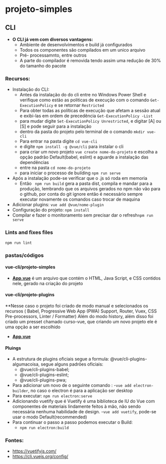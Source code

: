 # projeto-simples
## CLI
- **O CLI já vem com diversos vantagens:**<br>
	- Ambiente de desenvolvimentos e build já configurados
	- Todos os componentes são compilados em um unico arquivo
	- Pré- processamnto, entre outros
	- A parte do compilador é removida tendo assim uma redução de 30% do tamanho do pacote
### Recursos:
- Instalação do CLI:
	- Antes da instalação do do cli entre no Windows Power Shell e verifique como estão as politicas de execução com o comando `Get-ExecutionPolicy` e se retornar `Restricted`
	- Para obter todas as políticas de execução que afetam a sessão atual e exibi-las em ordem de precedência `Get-ExecutionPolicy -List`
	- para mudar digite `Set-ExecutionPolicy Unrestricted`, e digitar [A] ou [S] e pode seguir para a instalação
	- dentro da pasta do projeto pelo terminal de o comando `mkdir vue-cli`
	- Para entrar na pasta digite `cd vue-cli`
	- e digite `npm install -g @vue/cli` para instalar o cli
	- para criar um novo projeto `vue create nome-do-projeto` e escolha a opção padrão Default(babel, eslint) e aguarde a instalação das dependências
	- entre na pasta `cd nome-do-projeto`
	- para iniciar o processo de building `npm run serve`
- Após a instalação pode-se verificar que o .js só roda em memoria 	
	- Então ` npm run build` gera a pasta dist, compila e mandar para a produção, lembrando que os arquivos gerados no npm não vão para o github, por conta do git ignore então é necessário sempre executar novamente os comandos caso trocar de maquina
- Adicionar plugins: `vue add @vue/nome-plugin`
- Configuração do projeto: `npm install`
- Compilar e fazer o monitoramento sem precisar dar o refresh`npm run serve`


### Lints and fixes files
`npm run lint`

### pastas/códigos
#### vue-cli/projeto-simples
- **[App.vue](https://github.com/TheJessicaBohn/VueJS/blob/master/vue-cli/projeto-simples/App.vue)** é um arquivo que contém o HTML, Java Script, e CSS contidos nele, gerado na criação do projeto
#### vue-cli/projeto-plugins
**Nesse caso o projeto foi criado de modo manual e selecionados os recursos ( Babel, Progressive Web App (PWA) Support, Router, Vuex, CSS Pre-processors, Linter / Formatter) Além do modo history, além disso foi criado um presset chamado curso-vue, que criando um novo projeto ele é uma opção a ser escolhido
- **[App.vue](https://github.com/TheJessicaBohn/VueJS/blob/master/vue-cli/projeto-plugins/App.vue)**
#### Pluings
- A estrutura de plugins oficiais segue a formula: @vue/cli-plugins-algumacoisa, segue alguns padrões oficiais:
	- @vue/cli-plugins-babel;
	- @vue/cli-plugins-eslint;
	- @vue/cli-plugins-pwa;
- Para adicionar um novo de o seguinte comando :
	-`vue add electron-builder`, no caso o electron é para a aplicação ser desktop
- Para executar: `npm run electron:serve`
- Adicionando vuetify que é Vuetify é uma biblioteca de IU do Vue com componentes de materiais lindamente feitos à mão, não sendo necessária nenhuma habilidade de design.
	-`vue add vuetify`, pode-se usar o modo Default(recommended)
- Para continuar o passo a passo podemos executar o Build:
	- `npm run electron:build`
### Fontes:
- https://vuetifyjs.com/
- https://cli.vuejs.org/config/



